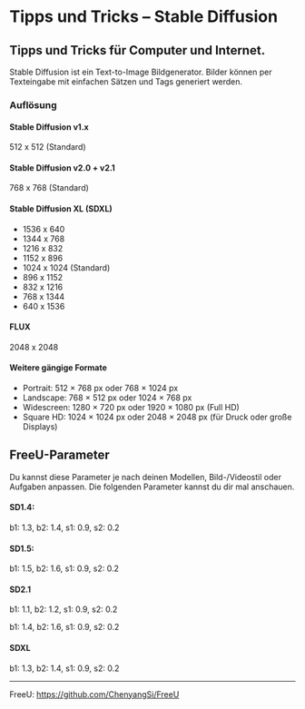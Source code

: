 # Tipps und Tricks&nbsp;– Stable Diffusion  
Tipps und Tricks für Computer und Internet.
---
Stable Diffusion ist ein Text-to-Image Bildgenerator. Bilder können per Texteingabe mit einfachen Sätzen und Tags generiert werden.

### Auflösung

#### Stable Diffusion v1.x

512 x 512 (Standard)

#### Stable Diffusion v2.0 + v2.1

768 x 768 (Standard)

#### Stable Diffusion XL (SDXL)

* 1536 x 640
* 1344 x 768
* 1216 x 832
* 1152 x 896
* 1024 x 1024 (Standard)
* 896 x 1152
* 832 x 1216
* 768 x 1344
* 640 x 1536

#### FLUX

2048 x 2048

#### Weitere gängige Formate

* Portrait: 512 × 768 px oder 768 × 1024 px
* Landscape: 768 × 512 px oder 1024 × 768 px
* Widescreen: 1280 × 720 px oder 1920 × 1080 px (Full HD)
* Square HD: 1024 × 1024 px oder 2048 × 2048 px (für Druck oder große Displays)


## FreeU-Parameter

Du kannst diese Parameter je nach deinen Modellen, Bild-/Videostil oder Aufgaben anpassen. Die folgenden Parameter kannst du dir mal anschauen.

#### SD1.4:

b1: 1.3, b2: 1.4, s1: 0.9, s2: 0.2

#### SD1.5:

b1: 1.5, b2: 1.6, s1: 0.9, s2: 0.2

#### SD2.1

b1: 1.1, b2: 1.2, s1: 0.9, s2: 0.2

b1: 1.4, b2: 1.6, s1: 0.9, s2: 0.2

#### SDXL

b1: 1.3, b2: 1.4, s1: 0.9, s2: 0.2

---

FreeU: https://github.com/ChenyangSi/FreeU
